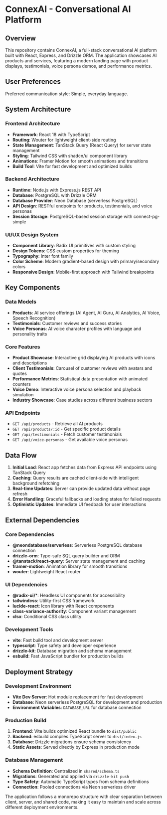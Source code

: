 # ConnexAI - Conversational AI Platform

## Overview

This repository contains ConnexAI, a full-stack conversational AI platform built with React, Express, and Drizzle ORM. The application showcases AI products and services, featuring a modern landing page with product displays, testimonials, voice persona demos, and performance metrics.

## User Preferences

Preferred communication style: Simple, everyday language.

## System Architecture

### Frontend Architecture
- **Framework**: React 18 with TypeScript
- **Routing**: Wouter for lightweight client-side routing
- **State Management**: TanStack Query (React Query) for server state management
- **Styling**: Tailwind CSS with shadcn/ui component library
- **Animations**: Framer Motion for smooth animations and transitions
- **Build Tool**: Vite for fast development and optimized builds

### Backend Architecture
- **Runtime**: Node.js with Express.js REST API
- **Database**: PostgreSQL with Drizzle ORM
- **Database Provider**: Neon Database (serverless PostgreSQL)
- **API Design**: RESTful endpoints for products, testimonials, and voice personas
- **Session Storage**: PostgreSQL-based session storage with connect-pg-simple

### UI/UX Design System
- **Component Library**: Radix UI primitives with custom styling
- **Design Tokens**: CSS custom properties for theming
- **Typography**: Inter font family
- **Color Scheme**: Modern gradient-based design with primary/secondary colors
- **Responsive Design**: Mobile-first approach with Tailwind breakpoints

## Key Components

### Data Models
- **Products**: AI service offerings (AI Agent, AI Guru, AI Analytics, AI Voice, Speech Recognition)
- **Testimonials**: Customer reviews and success stories
- **Voice Personas**: AI voice character profiles with language and personality traits

### Core Features
- **Product Showcase**: Interactive grid displaying AI products with icons and descriptions
- **Client Testimonials**: Carousel of customer reviews with avatars and quotes
- **Performance Metrics**: Statistical data presentation with animated counters
- **Voice Demo**: Interactive voice persona selection and playback simulation
- **Industry Showcase**: Case studies across different business sectors

### API Endpoints
- `GET /api/products` - Retrieve all AI products
- `GET /api/products/:id` - Get specific product details
- `GET /api/testimonials` - Fetch customer testimonials
- `GET /api/voice-personas` - Get available voice personas

## Data Flow

1. **Initial Load**: React app fetches data from Express API endpoints using TanStack Query
2. **Caching**: Query results are cached client-side with intelligent background refetching
3. **Real-time Updates**: Server can provide updated data without page refresh
4. **Error Handling**: Graceful fallbacks and loading states for failed requests
5. **Optimistic Updates**: Immediate UI feedback for user interactions

## External Dependencies

### Core Dependencies
- **@neondatabase/serverless**: Serverless PostgreSQL database connection
- **drizzle-orm**: Type-safe SQL query builder and ORM
- **@tanstack/react-query**: Server state management and caching
- **framer-motion**: Animation library for smooth transitions
- **wouter**: Lightweight React router

### UI Dependencies
- **@radix-ui/***: Headless UI components for accessibility
- **tailwindcss**: Utility-first CSS framework
- **lucide-react**: Icon library with React components
- **class-variance-authority**: Component variant management
- **clsx**: Conditional CSS class utility

### Development Tools
- **vite**: Fast build tool and development server
- **typescript**: Type safety and developer experience
- **drizzle-kit**: Database migration and schema management
- **esbuild**: Fast JavaScript bundler for production builds

## Deployment Strategy

### Development Environment
- **Vite Dev Server**: Hot module replacement for fast development
- **Database**: Neon serverless PostgreSQL for development and production
- **Environment Variables**: `DATABASE_URL` for database connection

### Production Build
1. **Frontend**: Vite builds optimized React bundle to `dist/public`
2. **Backend**: esbuild compiles TypeScript server to `dist/index.js`
3. **Database**: Drizzle migrations ensure schema consistency
4. **Static Assets**: Served directly by Express in production mode

### Database Management
- **Schema Definition**: Centralized in `shared/schema.ts`
- **Migrations**: Generated and applied via `drizzle-kit push`
- **Type Safety**: Automatic TypeScript types from schema definitions
- **Connection**: Pooled connections via Neon serverless driver

The application follows a monorepo structure with clear separation between client, server, and shared code, making it easy to maintain and scale across different deployment environments.